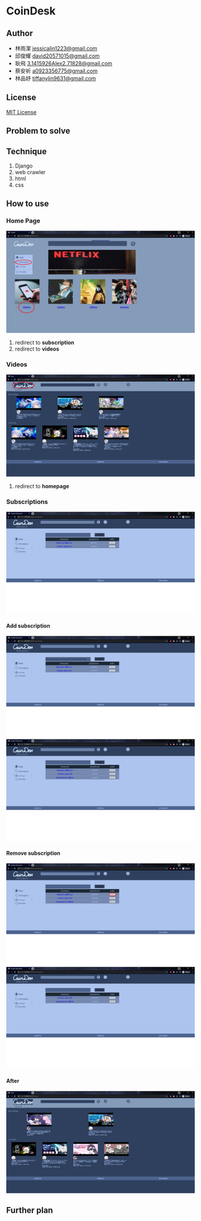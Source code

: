 # CoinDesk

## Author
* 林雨潔 jessicalin1223@gmail.com
* 邱俊耀 david20571015@gmail.com
* 耿飛 3.1415926Alex2.71828@gmail.com
* 蔡安祈 a0923356775@gmail.com
* 林品妤 tiffanylin9631@gmail.com

## License
[MIT License](https://github.com/argon1223/GDSC-Group5/blob/main/LICENSE)

## Problem to solve


## Technique
1. Django
2. web crawler
3. html
4. css

## How to use

### Home Page
![](https://github.com/argon1223/GDSC-Group5/blob/main/example/homepage.png)
1. redirect to **subscription**
2. redirect to **videos**


### Videos
![](https://github.com/argon1223/GDSC-Group5/blob/main/example/video1.png)
1. redirect to **homepage**

### Subscriptions
![](https://github.com/argon1223/GDSC-Group5/blob/main/example/sub1.png)

#### Add subscription
![](https://github.com/argon1223/GDSC-Group5/blob/main/example/sub2.png)
![](https://github.com/argon1223/GDSC-Group5/blob/main/example/sub3.png)

#### Remove subscription
![](https://github.com/argon1223/GDSC-Group5/blob/main/example/sub4.png)
![](https://github.com/argon1223/GDSC-Group5/blob/main/example/sub5.png)

#### After
![](https://github.com/argon1223/GDSC-Group5/blob/main/example/video2.png)

## Further plan
